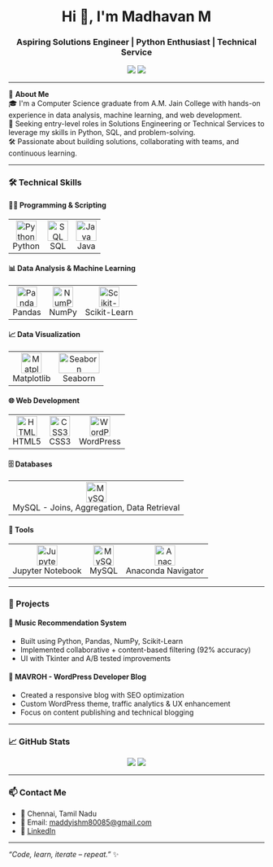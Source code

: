 <h1 align="center">Hi 👋, I'm Madhavan M</h1>
<h3 align="center">Aspiring Solutions Engineer | Python Enthusiast | Technical Service</h3>

<p align="center">
  <a href="mailto:maddyishm80085@gmail.com"><img src="https://img.shields.io/badge/Email-D14836?style=for-the-badge&logo=gmail&logoColor=white"/></a>
  <a href="https://www.linkedin.com/in/madhavan-m2004" target="_blank"><img src="https://img.shields.io/badge/LinkedIn-0A66C2?style=for-the-badge&logo=linkedin&logoColor=white"/></a>
</p>

---

🔧 **About Me**  
🎓 I'm a Computer Science graduate from A.M. Jain College with hands-on experience in data analysis, machine learning, and web development.  
🎯 Seeking entry-level roles in Solutions Engineering or Technical Services to leverage my skills in Python, SQL, and problem-solving.  
🛠️ Passionate about building solutions, collaborating with teams, and continuous learning.

---

### 🛠️ Technical Skills

#### 👨‍💻 Programming & Scripting
<table>
  <tr>
    <td align="center"><img src="https://cdn.jsdelivr.net/gh/devicons/devicon/icons/python/python-original.svg" width="40" height="40" title="Python"/><br/>Python</td>
    <td align="center"><img src="https://img.icons8.com/external-flat-juicy-fish/60/external-sql-coding-and-development-flat-flat-juicy-fish.png" width="40" height="40" title="SQL"/><br/>SQL</td>
    <td align="center"><img src="https://cdn.jsdelivr.net/gh/devicons/devicon/icons/java/java-original.svg" width="40" height="40" title="Java"/><br/>Java</td>
  </tr>
</table>

#### 📊 Data Analysis & Machine Learning
<table>
  <tr>
    <td align="center"><img src="https://cdn.jsdelivr.net/gh/devicons/devicon/icons/pandas/pandas-original.svg" width="40" height="40" title="Pandas"/><br/>Pandas</td>
    <td align="center"><img src="https://cdn.jsdelivr.net/gh/devicons/devicon/icons/numpy/numpy-original.svg" width="40" height="40" title="NumPy"/><br/>NumPy</td>
    <td align="center"><img src="https://scikit-learn.org/stable/_static/scikit-learn-logo-small.png" width="40" height="40" title="Scikit-Learn"/><br/>Scikit-Learn</td>
  </tr>
</table>

#### 📈 Data Visualization
<table>
  <tr>
    <td align="center"><img src="https://matplotlib.org/_static/logo2_compressed.svg" width="40" height="40" title="Matplotlib"/><br/>Matplotlib</td>
    <td align="center"><img src="https://seaborn.pydata.org/_static/logo-wide-lightbg.svg" width="80" height="40" title="Seaborn"/><br/>Seaborn</td>
  </tr>
</table>

#### 🌐 Web Development
<table>
  <tr>
    <td align="center"><img src="https://cdn.jsdelivr.net/gh/devicons/devicon/icons/html5/html5-original.svg" width="40" height="40" title="HTML5"/><br/>HTML5</td>
    <td align="center"><img src="https://cdn.jsdelivr.net/gh/devicons/devicon/icons/css3/css3-original.svg" width="40" height="40" title="CSS3"/><br/>CSS3</td>
    <td align="center"><img src="https://cdn.jsdelivr.net/gh/devicons/devicon/icons/wordpress/wordpress-original.svg" width="40" height="40" title="WordPress"/><br/>WordPress</td>
  </tr>
</table>

#### 🗄️ Databases
<table>
  <tr>
    <td align="center"><img src="https://cdn.jsdelivr.net/gh/devicons/devicon/icons/mysql/mysql-original.svg" width="40" height="40" title="MySQL"/><br/>MySQL - Joins, Aggregation, Data Retrieval</td>
  </tr>
</table>

#### 🧰 Tools
<table>
  <tr>
    <td align="center"><img src="https://cdn.jsdelivr.net/gh/devicons/devicon/icons/jupyter/jupyter-original.svg" width="40" height="40" title="Jupyter Notebook"/><br/>Jupyter Notebook</td>
    <td align="center"><img src="https://cdn.jsdelivr.net/gh/devicons/devicon/icons/mysql/mysql-original.svg" width="40" height="40" title="MySQL"/><br/>MySQL</td>
    <td align="center"><img src="https://upload.wikimedia.org/wikipedia/commons/4/4c/Anaconda_Logo.png" width="40" height="40" title="Anaconda Navigator"/><br/>Anaconda Navigator</td>
  </tr>
</table>

---

### 📌 Projects

#### 🎵 Music Recommendation System
- Built using Python, Pandas, NumPy, Scikit-Learn
- Implemented collaborative + content-based filtering (92% accuracy)
- UI with Tkinter and A/B tested improvements

#### 📝 MAVROH - WordPress Developer Blog
- Created a responsive blog with SEO optimization
- Custom WordPress theme, traffic analytics & UX enhancement
- Focus on content publishing and technical blogging

---

### 📈 GitHub Stats

<p align="center">
  <img src="https://github-readme-stats.vercel.app/api?username=Madhavan-m-2004&show_icons=true&theme=tokyonight" />
  <img src="https://github-readme-stats.vercel.app/api/top-langs/?username=Madhavan-m-2004&layout=compact&theme=tokyonight" />
</p>

---

### 📫 Contact Me
- 📍 Chennai, Tamil Nadu  
- 📧 Email: maddyishm80085@gmail.com  
- 🔗 [LinkedIn](https://www.linkedin.com/in/madhavan-m2004)

---

_“Code, learn, iterate – repeat.”_ ✨



